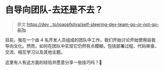 # 自导向团队-去还是不去？

> 原文:[https://dev . to/joaopfsilva/self-steering-dev-team-go-or-not-go-4i7p](https://dev.to/joaopfsilva/self-steering-dev-team-go-or-not-go-4i7p)

目前，我在一个由 4 名开发人员组成的团队中工作，我们开始讨论开始使用自我导向文化。然而，如何在团队中实现它仍然有点模糊，包括部署过程、代码审查、交流、相互学习以及其他主题。

这里有人有这方面的经验并愿意分享一些技巧吗？📝